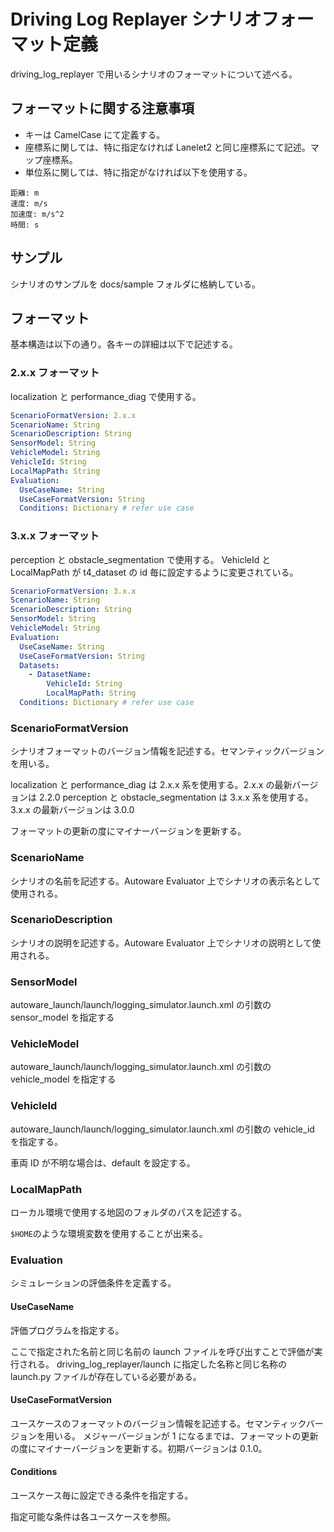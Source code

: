 # Driving Log Replayer シナリオフォーマット定義

driving_log_replayer で用いるシナリオのフォーマットについて述べる。

## フォーマットに関する注意事項

- キーは CamelCase にて定義する。
- 座標系に関しては、特に指定なければ Lanelet2 と同じ座標系にて記述。マップ座標系。
- 単位系に関しては、特に指定がなければ以下を使用する。

```shell
距離: m
速度: m/s
加速度: m/s^2
時間: s
```

## サンプル

シナリオのサンプルを docs/sample フォルダに格納している。

## フォーマット

基本構造は以下の通り。各キーの詳細は以下で記述する。

### 2.x.x フォーマット

localization と performance_diag で使用する。

```yaml
ScenarioFormatVersion: 2.x.x
ScenarioName: String
ScenarioDescription: String
SensorModel: String
VehicleModel: String
VehicleId: String
LocalMapPath: String
Evaluation:
  UseCaseName: String
  UseCaseFormatVersion: String
  Conditions: Dictionary # refer use case
```

### 3.x.x フォーマット

perception と obstacle_segmentation で使用する。
VehicleId と LocalMapPath が t4_dataset の id 毎に設定するように変更されている。

```yaml
ScenarioFormatVersion: 3.x.x
ScenarioName: String
ScenarioDescription: String
SensorModel: String
VehicleModel: String
Evaluation:
  UseCaseName: String
  UseCaseFormatVersion: String
  Datasets:
    - DatasetName:
        VehicleId: String
        LocalMapPath: String
  Conditions: Dictionary # refer use case
```

### ScenarioFormatVersion

シナリオフォーマットのバージョン情報を記述する。セマンティックバージョンを用いる。

localization と performance_diag は 2.x.x 系を使用する。2.x.x の最新バージョンは 2.2.0
perception と obstacle_segmentation は 3.x.x 系を使用する。3.x.x の最新バージョンは 3.0.0

フォーマットの更新の度にマイナーバージョンを更新する。

### ScenarioName

シナリオの名前を記述する。Autoware Evaluator 上でシナリオの表示名として使用される。

### ScenarioDescription

シナリオの説明を記述する。Autoware Evaluator 上でシナリオの説明として使用される。

### SensorModel

autoware_launch/launch/logging_simulator.launch.xml の引数の sensor_model を指定する

### VehicleModel

autoware_launch/launch/logging_simulator.launch.xml の引数の vehicle_model を指定する

### VehicleId

autoware_launch/launch/logging_simulator.launch.xml の引数の vehicle_id を指定する。

車両 ID が不明な場合は、default を設定する。

### LocalMapPath

ローカル環境で使用する地図のフォルダのパスを記述する。

`$HOME`のような環境変数を使用することが出来る。

### Evaluation

シミュレーションの評価条件を定義する。

#### UseCaseName

評価プログラムを指定する。

ここで指定された名前と同じ名前の launch ファイルを呼び出すことで評価が実行される。
driving_log_replayer/launch に指定した名称と同じ名称の launch.py ファイルが存在している必要がある。

#### UseCaseFormatVersion

ユースケースのフォーマットのバージョン情報を記述する。セマンティックバージョンを用いる。
メジャーバージョンが 1 になるまでは、フォーマットの更新の度にマイナーバージョンを更新する。初期バージョンは 0.1.0。

#### Conditions

ユースケース毎に設定できる条件を指定する。

指定可能な条件は各ユースケースを参照。
